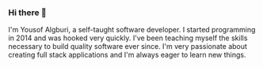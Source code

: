 ### Hi there 👋

I'm Yousof Algburi, a self-taught software developer. I started programming in 2014 and was hooked very quickly. I've been teaching myself the skills necessary to build quality software ever since. I'm very passionate about creating full stack applications and I'm always eager to learn new things.
